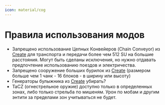 ```yaml
---
icon: material/cog
---
```


# Правила использования модов

- Запрещено использование Цепных Конвейеров (Chain Conveyor) из [Create](../../game/mods/main/create/index.md) для транспорта и передачи более чем 512 SU на большие расстояния. Могут быть сделаны исключения, но нужно отдавать предпочтение использованию поездов и электричества.
- Запрещено сооружение больших бурилок из [Create](../../game/mods/main/create/index.md) (размером больше чем 1 чанк - 16 блоков - в ширину или высоту)
- Генераторы булыжника из [Create](../../game/mods/main/create/index.md) убирать?
- TaCZ (огнестрельное оружие) доступно только в определенных зонах, либо только стрельба по мишеням. Урон по мобам и другим энтити за пределами зон учитываться не будет.